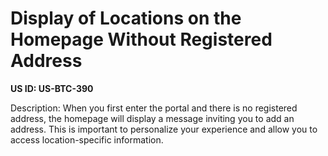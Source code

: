 # Display of Locations on the Homepage Without Registered Address

**US ID: US-BTC-390**

Description: When you first enter the portal and there is no registered address, the homepage will display a message inviting you to add an address. This is important to personalize your experience and allow you to access location-specific information.